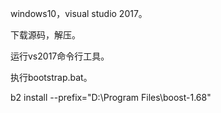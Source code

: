 windows10，visual studio 2017。

下载源码，解压。

运行vs2017命令行工具。

执行bootstrap.bat。

b2 install --prefix="D:\Program Files\boost-1.68"

